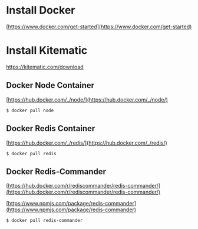 # Install Docker
[https://www.docker.com/get-started](https://www.docker.com/get-started)

# Install Kitematic
https://kitematic.com/download

## Docker Node Container
[https://hub.docker.com/_/node/](https://hub.docker.com/_/node/)

	$ docker pull node

## Docker Redis Container
[https://hub.docker.com/_/redis/](https://hub.docker.com/_/redis/)

	$ docker pull redis

## Docker Redis-Commander
[https://hub.docker.com/r/rediscommander/redis-commander/](https://hub.docker.com/r/rediscommander/redis-commander/)

[https://www.npmjs.com/package/redis-commander](https://www.npmjs.com/package/redis-commander)

	$ docker pull redis-commander
